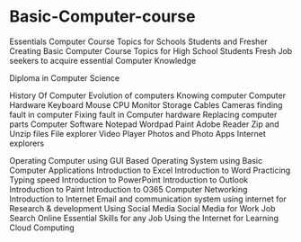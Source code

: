 # Basic-Computer-course
Essentials Computer Course Topics for Schools Students and Fresher
Creating Basic Computer Course Topics for High School Students Fresh Job seekers to acquire essential Computer Knowledge

Diploma in Computer Science

History Of Computer
Evolution of computers
Knowing computer
Computer Hardware
 Keyboard
 Mouse
 CPU
 Monitor
 Storage
 Cables
 Cameras
 finding fault in computer
 Fixing fault in Computer hardware
 Replacing computer parts
Computer Software
 Notepad
 Wordpad
 Paint
 Adobe Reader
 Zip and Unzip files
 File explorer
 Video Player
 Photos and Photo Apps
 Internet explorers
 
Operating Computer using GUI Based Operating System
using Basic Computer Applications
Introduction to Excel
Introduction to Word
 Practicing Typing speed
Introduction to PowerPoint
Introduction to Outlook
Introduction to Paint
Introduction to O365
Computer Networking
Introduction to Internet
Email and communication system
using internet for Research & development
Using Social Media
Social Media for Work
Job Search Online
Essential Skills for any Job
Using the Internet for Learning
Cloud Computing
